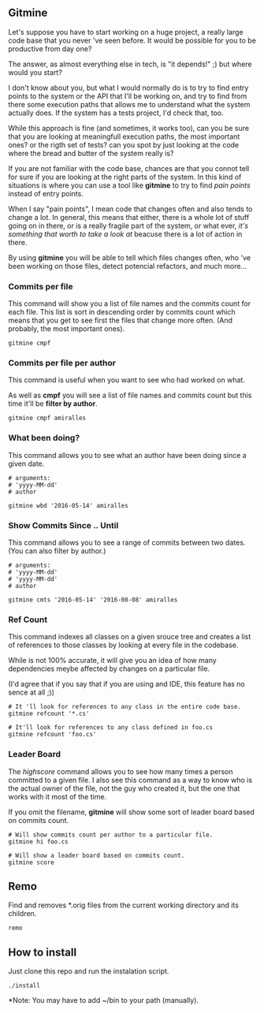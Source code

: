 ## Gitmine
Let's suppose you have to start working on a huge project, a really 
large code base that you never 've seen before. 
It would be possible for you to be productive from day one?

The answer, as almost everything else in tech, is "it depends!" ;) but where would you start? 

I don't know about you, but what I would normally do is to try to find 
entry points to the system or the API that I'll be working on, and try to find
from there some execution paths that allows me to understand what the system actually 
does. If the system has a tests project, I'd check that, too. 

While this approach is fine (and sometimes, it works too), can you be sure that you are 
looking at meaningfull execution paths, the most important ones? or the rigth set of tests? 
can you spot by just looking at the code where the bread and butter 
of the system really is?

If you are not familiar with the code base, chances are that you connot tell for sure if you are
looking at the right parts of the system. In this kind of situations is where you can use a tool
like **gitmine** to try to find *pain points* instead of entry points.

When I say "pain points", I mean code that changes often and also tends to 
change a lot. In general, this means that either, there is a whole lot 
of stuff going on in there, or is a really fragile part of the system, 
or what ever, *it's something that worth to take a look at* beacuse there
is a lot of action in there.

By using **gitmine** you will be able to tell which files changes 
often, who 've been working on those files, detect potencial refactors, 
and much more...

### Commits per file
This command will show you a list of file names and the commits count for each
file. This list is sort in descending order by commits count which means that 
you get to see first the files that change more often. (And probably, 
the most important ones).

```
gitmine cmpf
```

### Commits per file per author
This command is useful when you want to see who had worked on 
what. 

As well as **cmpf** you will see a list of file names and commits count 
but this time it'll be **filter by author**.

```
gitmine cmpf amiralles
```
### What been doing?
This command allows you to see what an author have been doing since a
given date.

```
# arguments:
# 'yyyy-MM-dd'
# author

gitmine wbd '2016-05-14' amiralles

```

### Show Commits Since .. Until
This command allows you to see a range of commits between two dates.
(You can also filter by author.)

```
# arguments:
# 'yyyy-MM-dd'
# 'yyyy-MM-dd'
# author

gitmine cmts '2016-05-14' '2016-08-08' amiralles

```

### Ref Count
This command indexes all classes on a given srouce tree and creates a list
of references to those classes by looking at every file in the codebase.

While is not 100% accurate, it will give you an
idea of how many dependencies meybe affected by changes on a particular file.

(I'd agree that if you say that if you are using and IDE, this feature has no sence at all ;))

```
# It 'll look for references to any class in the entire code base.
gitmine refcount '*.cs'

# It'll look for references to any class defined in foo.cs
gitmine refcount 'foo.cs'
```

### Leader Board
The *highscore* command allows you to see how many times a person committed to a given file. I
also see this command as a way to know who is the actual owner of the file, not the
guy who created it, but the one that works with it most of the time.

If you omit the filename, **gitmine** will show some sort of leader board based on
commits count.

```
# Will show commits count per author to a particular file.
gitmine hi foo.cs
```

```
# Will show a leader board based on commits count.
gitmine score
```

## Remo
Find and removes \*.orig files from the current working directory and 
its children.
```
remo
```



## How to install
Just clone this repo and run the instalation script.
```
./install
```
\*Note: You may have to add ~/bin to your path (manually).
